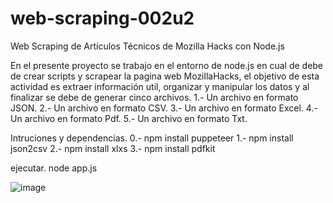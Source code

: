 # web-scraping-002u2
Web Scraping de Artículos Técnicos de Mozilla Hacks con Node.js

En el presente proyecto se trabajo en el entorno de node.js en cual de debe de crear scripts y scrapear la pagina web
MozillaHacks, el objetivo de esta actividad es extraer información util, organizar y manipular los datos y al finalizar se debe de generar 
cinco archivos.
1.- Un archivo en formato JSON.
2.- Un archivo en formato CSV.
3.- Un archivo en formato Excel.
4.- Un archivo en formato Pdf.
5.- Un archivo en formato Txt.

Intruciones y dependencias.
0.- npm install puppeteer
1.- npm install json2csv
2.- npm install xlxs
3.- npm install pdfkit

ejecutar.
node app.js

![image](https://github.com/user-attachments/assets/e772f269-eac1-4604-bf63-9ec2814c186a)

